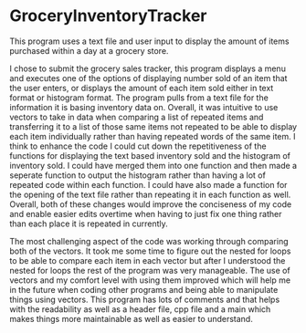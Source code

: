 # GroceryInventoryTracker
This program uses a text file and user input to display the amount of items purchased within a day at a grocery store.


I chose to submit the grocery sales tracker, this program displays a menu and executes one of the options of displaying number sold of an item that the user enters, or displays the amount of each item sold either in text format or histogram format. The program pulls from a text file for the information it is basing inventory data on. Overall, it was intuitive to use vectors to take in data when comparing a list of repeated items and transferring it to a list of those same items not repeated to be able to display each item individually rather than having repeated words of the same item. I think to enhance the code I could cut down the repetitiveness of the functions for displaying the text based inventory sold and the histogram of inventory sold. I could have merged them into one function and then made a seperate function to output the histogram rather than having a lot of repeated code within each function. I could have also made a function for the opening of the text file rather than repeating it in each function as well. Overall, both of these changes would improve the conciseness of my code and enable easier edits overtime when having to just fix one thing rather than each place it is repeated in currently.  

The most challenging aspect of the code was working through comparing both of the vectors. It took me some time to figure out the nested for loops to be able to compare each item in each vector but after I understood the nested for loops the rest of the program was very manageable. The use of vectors and my comfort level with using them improved which will help me in the future when coding other programs and being able to manipulate things using vectors. This program has lots of comments and that helps with the readability as well as a header file, cpp file and a main which makes things more maintainable as well as easier to understand.  
